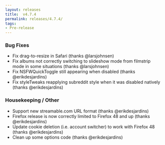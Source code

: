 ```yaml
---
layout: releases
title:  v4.7.4
permalink: releases/4.7.4/
tags:
- Pre-release
---
```


### Bug Fixes

- Fix drag-to-resize in Safari (thanks @larsjohnsen)
- Fix albums not correctly switching to slideshow mode from filmstrip mode in some situations (thanks @larsjohnsen)
- Fix NSFWQuickToggle still appearing when disabled (thanks @erikdesjardins)
- Fix styleTweaks reapplying subreddit style when it was disabled natively (thanks @erikdesjardins)

### Housekeeping / Other

- Support new streamable.com URL format (thanks @erikdesjardins)
- Firefox release is now correctly limited to Firefox 48 and up (thanks @erikdesjardins)
- Update cookie deletion (i.e. account switcher) to work with Firefox 48 (thanks @erikdesjardins)
- Clean up some options code (thanks @erikdesjardins)

